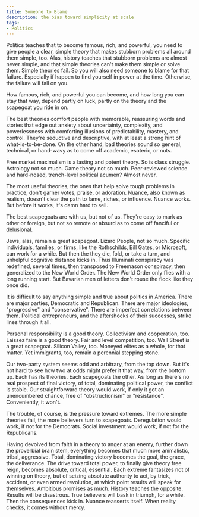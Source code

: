 ```yaml
---
title: Someone to Blame
description: the bias toward simplicity at scale
tags:
- Politics
---
```


Politics teaches that to become famous, rich, and powerful, you need to give people a clear, simple theory that makes stubborn problems all around them simple, too.  Alas, history teaches that stubborn problems are almost never simple, and that simple theories can't make them simple or solve them.  Simple theories fail.  So you will also need someone to blame for that failure.  Especially if happen to find yourself in power at the time.  Otherwise, the failure will fall on you.

How famous, rich, and powerful you can become, and how long you can stay that way, depend partly on luck, partly on the theory and the scapegoat you ride in on.

The best theories comfort people with memorable, reassuring words and stories that edge out anxiety about uncertainty, complexity, and powerlessness with comforting illusions of predictability, mastery, and control.  They're seductive and descriptive, with at least a strong hint of what-is-to-be-done.  On the other hand, bad theories sound so general, technical, or hand-wavy as to come off academic, esoteric, or nuts.

Free market maximalism is a lasting and potent theory.  So is class struggle.  Astrology not so much.  Game theory not so much.  Peer-reviewed science and hard-nosed, trench-level political acumen?  Almost never.

The most useful theories, the ones that help solve tough problems in practice, don't garner votes, praise, or adoration.  Nuance, also known as realism, doesn't clear the path to fame, riches, or influence.  Nuance works.  But before it works, it's damn hard to sell.

The best scapegoats are with us, but not of us.  They're easy to mark as other or foreign, but not so remote or absurd as to come off fanciful or delusional.

Jews, alas, remain a great scapegoat.  Lizard People, not so much.  Specific individuals, families, or firms, like the Rothschilds, Bill Gates, or Microsoft, can work for a while.  But then the they die, fold, or take a turn, and unhelpful cognitive distance kicks in.  Thus Illuminati conspiracy was redefined, several times, then transposed to Freemason conspiracy, then generalized to the New World Order.  The New World Order only flies with a long running start.  But Bavarian men of letters don't rouse the flock like they once did.

It is difficult to say anything simple and true about politics in America.  There are major parties, Democratic and Republican.  There are major ideologies, "progressive" and "conservative".  There are imperfect correlations between them.  Political entrepreneurs, and the aftershocks of their successes, strike lines through it all.

Personal responsibility is a good theory.  Collectivism and cooperation, too.  Laissez faire is a good theory.  Fair and level competition, too.  Wall Street is a great scapegoat.  Silicon Valley, too.  Moneyed elites as a whole, for that matter.  Yet immigrants, too, remain a perennial stepping stone.

Our two-party system seems odd and arbitrary, from the top down.  But it's not hard to see how two at odds might prefer it that way, from the bottom up.  Each has its theories.  Each scapegoats the other.  As long as there's no real prospect of final victory, of total, dominating political power, the conflict is stable.  Our straightforward theory would work, if only it got an unencumbered chance, free of "obstructionism" or "resistance".  Conveniently, it won't.

The trouble, of course, is the pressure toward extremes.  The more simple theories fail, the more believers turn to scapegoats.  Deregulation would work, if not for the Democrats.  Social investment would work, if not for the Republicans.

Having devolved from faith in a theory to anger at an enemy, further down the proverbial brain stem, everything becomes that much more animalistic, tribal, aggressive.  Total, dominating victory becomes the goal, the grace, the deliverance.  The drive toward total power, to finally give theory free reign, becomes absolute, critical, essential.  Each extreme fantasizes not of winning on theory, but of seizing absolute authority to act, by trick, accident, or even armed revolution, at which point results will speak for themselves.  Ambitious promises as much.  History teaches the opposite.  Results will be disastrous.  True believers will bask in triumph, for a while.  Then the consequences kick in.  Nuance reasserts itself.  When reality checks, it comes without mercy.
